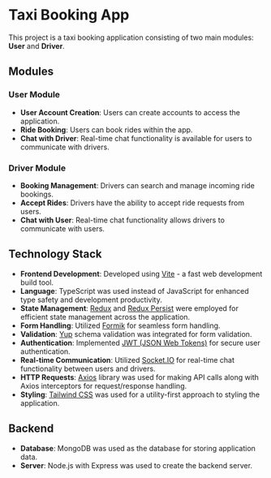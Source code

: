 # Taxi Booking App

This project is a taxi booking application consisting of two main modules: **User** and **Driver**.

## Modules

### User Module
- **User Account Creation**: Users can create accounts to access the application.
- **Ride Booking**: Users can book rides within the app.
- **Chat with Driver**: Real-time chat functionality is available for users to communicate with drivers.

### Driver Module
- **Booking Management**: Drivers can search and manage incoming ride bookings.
- **Accept Rides**: Drivers have the ability to accept ride requests from users.
- **Chat with User**: Real-time chat functionality allows drivers to communicate with users.

## Technology Stack

- **Frontend Development**: Developed using [Vite](https://vitejs.dev/) - a fast web development build tool.
- **Language**: TypeScript was used instead of JavaScript for enhanced type safety and development productivity.
- **State Management**: [Redux](https://redux.js.org/) and [Redux Persist](https://github.com/rt2zz/redux-persist) were employed for efficient state management across the application.
- **Form Handling**: Utilized [Formik](https://formik.org/) for seamless form handling.
- **Validation**: [Yup](https://github.com/jquense/yup) schema validation was integrated for form validation.
- **Authentication**: Implemented [JWT (JSON Web Tokens)](https://jwt.io/) for secure user authentication.
- **Real-time Communication**: Utilized [Socket.IO](https://socket.io/) for real-time chat functionality between users and drivers.
- **HTTP Requests**: [Axios](https://axios-http.com/) library was used for making API calls along with Axios interceptors for request/response handling.
- **Styling**: [Tailwind CSS](https://tailwindcss.com/) was used for a utility-first approach to styling the application.

## Backend

- **Database**: MongoDB was used as the database for storing application data.
- **Server**: Node.js with Express was used to create the backend server.

